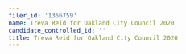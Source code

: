 ```yaml
---
filer_id: '1366759'
name: Treva Reid for Oakland City Council 2020
candidate_controlled_id: ''
title: Treva Reid for Oakland City Council 2020
---
```

